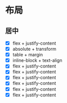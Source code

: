 # 布局

## 居中
- [x] flex + justify-content
- [x] absolute + transform
- [x] table + margin
- [x] inline-block + text-align
- [x] flex + justify-content
- [x] flex + justify-content
- [x] flex + justify-content
- [x] flex + justify-content
- [x] flex + justify-content
- [x] flex + justify-content